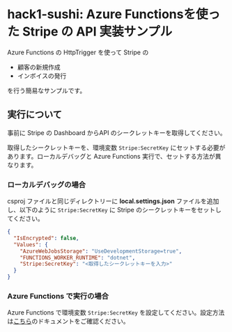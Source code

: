 # hack1-sushi: Azure Functionsを使った Stripe の API 実装サンプル

Azure Functions の HttpTrigger を使って Stripe の

- 顧客の新規作成
- インボイスの発行

を行う簡易なサンプルです。

## 実行について

事前に Stripe の Dashboard からAPI のシークレットキーを取得してください。

取得したシークレットキーを、環境変数 `Stripe:SecretKey` にセットする必要があります。ローカルデバッグと Azure Functions 実行で、セットする方法が異なります。

### ローカルデバッグの場合

csproj ファイルと同じディレクトリーに **local.settings.json** ファイルを追加し、以下のように `Stripe:SecretKey` に Stripe のシークレットキーをセットしてください。

```json
{
  "IsEncrypted": false,
  "Values": {
    "AzureWebJobsStorage": "UseDevelopmentStorage=true",
    "FUNCTIONS_WORKER_RUNTIME": "dotnet",
    "Stripe:SecretKey": "<取得したシークレットキーを入力>"
  }
}
```

### Azure Functions で実行の場合

Azure Functions で環境変数 `Stripe:SecretKey` を設定してください。設定方法は[こちら](https://docs.microsoft.com/ja-jp/azure/azure-functions/functions-how-to-use-azure-function-app-settings)のドキュメントをご確認ください。
